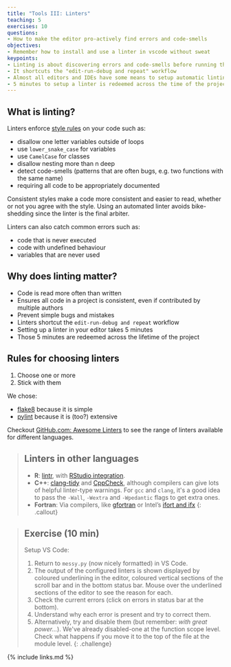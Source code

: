 ```yaml
---
title: "Tools III: Linters"
teaching: 5
exercises: 10
questions:
- How to make the editor pro-actively find errors and code-smells
objectives:
- Remember how to install and use a linter in vscode without sweat
keypoints:
- Linting is about discovering errors and code-smells before running the code
- It shortcuts the "edit-run-debug and repeat" workflow
- Almost all editors and IDEs have some means to setup automatic linting
- 5 minutes to setup a linter is redeemed across the time of the project i.e. the cost is close to nothing
---
```


## What is linting?

Linters enforce [style rules](https://lintlyci.github.io/Flake8Rules/) on your
code such as:

- disallow one letter variables outside of loops
- use `lower_snake_case` for variables
- use `CamelCase` for classes
- disallow nesting more than n deep
- detect code-smells (patterns that are often bugs, e.g. two functions with the
  same name)
- requiring all code to be appropriately documented

Consistent styles make a code more consistent and easier to read, whether or not
you agree with the style. Using an automated linter avoids bike-shedding since
the linter is the final arbiter.

Linters can also catch common errors such as:

- code that is never executed
- code with undefined behaviour
- variables that are never used

## Why does linting matter?

- Code is read more often than written
- Ensures all code in a project is consistent, even if contributed by multiple
  authors
- Prevent simple bugs and mistakes
- Linters shortcut the `edit-run-debug and repeat` workflow
- Setting up a linter in your editor takes 5 minutes
- Those 5 minutes are redeemed across the lifetime of the project

## Rules for choosing linters

1. Choose one or more
1. Stick with them

We chose:

- [flake8](https://pypi.org/project/black/) because it is simple
- [pylint](https://www.pylint.org/) because it is (too?) extensive

Checkout [GitHub.com: Awesome Linters] to see the range of linters available for
different languages.

> ## Linters in other languages
> - **R**: [lintr](https://lintr.r-lib.org/), with [RStudio integration](https://lintr.r-lib.org/articles/editors.html).
> - **C++**: [clang-tidy](https://clang.llvm.org/extra/clang-tidy/) and [CppCheck](http://cppcheck.net/), although compilers can give lots of helpful linter-type warnings. For `gcc` and `clang`, it's a good idea to pass the `-Wall`, `-Wextra` and `-Wpedantic` flags to get extra ones.
> - **Fortran**: Via compilers, like [gfortran](https://gcc.gnu.org/wiki/GFortran) or Intel’s [ifort and ifx](https://www.intel.com/content/www/us/en/developer/tools/oneapi/fortran-compiler.html)
{: .callout}

[GitHub.com: Awesome Linters]: https://github.com/caramelomartins/awesome-linters

> ## Exercise (10 min)
>
> Setup VS Code:
>
> 1. Return to `messy.py` (now nicely formatted) in VS Code.
> 1. The output of the configured linters is shown displayed by coloured
>    underlining in the editor, coloured vertical sections of the scroll bar and
>    in the bottom status bar. Mouse over the underlined sections of the editor
>    to see the reason for each.
> 1. Check the current errors (click on errors in status bar at the bottom).
> 1. Understand why each error is present and try to correct them.
> 1. Alternatively, try and disable them (but remember: _with great power..._).
>    We've already disabled-one at the function scope level. Check what happens
>    if you move it to the top of the file at the module level.
{: .challenge}

{% include links.md %}
